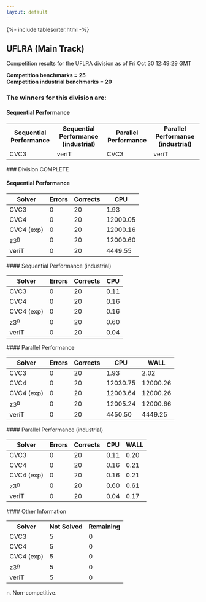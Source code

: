 ```yaml
---
layout: default
---
```

{%- include tablesorter.html -%}

##  UFLRA (Main Track)

Competition results for the UFLRA division as of Fri Oct 30 12:49:29 GMT

**Competition benchmarks = 25** 
**<br/>Competition industrial benchmarks = 20** 

### The winners for this division are: 
#### Sequential Performance
<table>
<tr>
<th class="center">Sequential Performance</th>
<th class="center">Sequential Performance (industrial)</th>
<th class="center">Parallel Performance</th>
<th class="center">Parallel Performance (industrial)</th>
</tr>
<tr class="center">
<td>CVC3</td>
<td>veriT</td>
<td>CVC3</td>
<td>veriT</td>
</tr>
</table>
### Division COMPLETE
 




#### Sequential Performance
<table id="sequential" class="result sorted">
<thead>
<tr>
<th class="center">Solver</th><th class="center">Errors</th>
<th class="center">Corrects</th>
<th class="center">CPU</th>
</tr>
</thead>
<tr>
<td>CVC3</td>
<td class="right">0</td>
<td class="right">20</td>
<td class="right">1.93</td>
</tr>
<tr>
<td>CVC4</td>
<td class="right">0</td>
<td class="right">20</td>
<td class="right">12000.05</td>
</tr>
<tr>
<td>CVC4 (exp)</td>
<td class="right">0</td>
<td class="right">20</td>
<td class="right">12000.16</td>
</tr>
<tr>
<td><span class="non-competing-grey">z3<sup><a href="#fn">n</a></sup></span></td>
<td class="right">0</td>
<td class="right">20</td>
<td class="right">12000.60</td>
</tr>
<tr>
<td>veriT</td>
<td class="right">0</td>
<td class="right">20</td>
<td class="right">4449.55</td>
</tr>
</table>
#### Sequential Performance (industrial)
<table id="sequentiali" class="result sorted">
<thead>
<tr>
<th class="center">Solver</th><th class="center">Errors</th>
<th class="center">Corrects</th>
<th class="center">CPU</th>
</tr>
</thead>
<tr>
<td>CVC3</td>
<td class="right">0</td>
<td class="right">20</td>
<td class="right">0.11</td>
</tr>
<tr>
<td>CVC4</td>
<td class="right">0</td>
<td class="right">20</td>
<td class="right">0.16</td>
</tr>
<tr>
<td>CVC4 (exp)</td>
<td class="right">0</td>
<td class="right">20</td>
<td class="right">0.16</td>
</tr>
<tr>
<td><span class="non-competing-grey">z3<sup><a href="#fn">n</a></sup></span></td>
<td class="right">0</td>
<td class="right">20</td>
<td class="right">0.60</td>
</tr>
<tr>
<td>veriT</td>
<td class="right">0</td>
<td class="right">20</td>
<td class="right">0.04</td>
</tr>
</table>
#### Parallel Performance
<table id="parallel" class="result sorted">
<thead>
<tr>
<th class="center">Solver</th><th class="center">Errors</th>
<th class="center">Corrects</th>
<th class="center">CPU</th>
<th class="center">WALL</th>
</tr>
</thead>
<tr>
<td>CVC3</td>
<td class="right">0</td>
<td class="right">20</td>
<td class="right">1.93</td>
<td class="right">2.02</td>
</tr>
<tr>
<td>CVC4</td>
<td class="right">0</td>
<td class="right">20</td>
<td class="right">12030.75</td>
<td class="right">12000.26</td>
</tr>
<tr>
<td>CVC4 (exp)</td>
<td class="right">0</td>
<td class="right">20</td>
<td class="right">12003.64</td>
<td class="right">12000.26</td>
</tr>
<tr>
<td><span class="non-competing-grey">z3<sup><a href="#fn">n</a></sup></span></td>
<td class="right">0</td>
<td class="right">20</td>
<td class="right">12005.24</td>
<td class="right">12000.66</td>
</tr>
<tr>
<td>veriT</td>
<td class="right">0</td>
<td class="right">20</td>
<td class="right">4450.50</td>
<td class="right">4449.25</td>
</tr>

</table>
#### Parallel Performance (industrial)
<table id="paralleli" class="result sorted">
<thead>
<tr>
<th class="center">Solver</th><th class="center">Errors</th>
<th class="center">Corrects</th>
<th class="center">CPU</th>
<th class="center">WALL</th>
</tr>
</thead>
<tr>
<td>CVC3</td>
<td class="right">0</td>
<td class="right">20</td>
<td class="right">0.11</td>
<td class="right">0.20</td>
</tr>
<tr>
<td>CVC4</td>
<td class="right">0</td>
<td class="right">20</td>
<td class="right">0.16</td>
<td class="right">0.21</td>
</tr>
<tr>
<td>CVC4 (exp)</td>
<td class="right">0</td>
<td class="right">20</td>
<td class="right">0.16</td>
<td class="right">0.21</td>
</tr>
<tr>
<td><span class="non-competing-grey">z3<sup><a href="#fn">n</a></sup></span></td>
<td class="right">0</td>
<td class="right">20</td>
<td class="right">0.60</td>
<td class="right">0.61</td>
</tr>
<tr>
<td>veriT</td>
<td class="right">0</td>
<td class="right">20</td>
<td class="right">0.04</td>
<td class="right">0.17</td>
</tr>

</table>
#### Other Information
<table>
<tr>
<th class="center">Solver</th>
<th class="center">Not Solved</th>
<th class="center">Remaining</th>
</tr>
<tr>
<td>CVC3</td>
<td class="right">5</td>
<td class="right">0</td>
</tr>
<tr>
<td>CVC4</td>
<td class="right">5</td>
<td class="right">0</td>
</tr>
<tr>
<td>CVC4 (exp)</td>
<td class="right">5</td>
<td class="right">0</td>
</tr>
<tr>
<td><span class="non-competing-grey">z3<sup><a href="#fn">n</a></sup></span></td>
<td class="right">5</td>
<td class="right">0</td>
</tr>
<tr>
<td>veriT</td>
<td class="right">5</td>
<td class="right">0</td>
</tr>
</table>

<span id="fn"> n. Non-competitive.</span>

